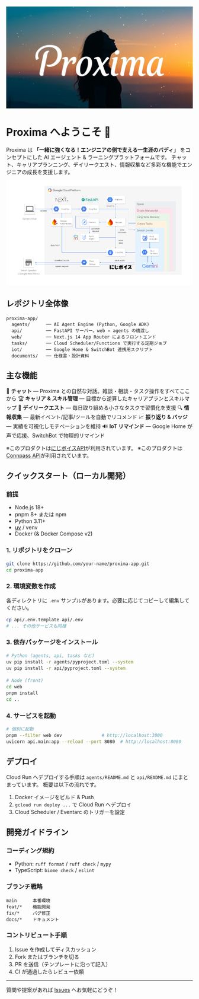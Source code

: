 ![Proxima](web/public/proxima_logo_16by9.jpeg)

# Proxima へようこそ 👋

Proxima は **「一緒に強くなる！エンジニアの側で支える一生涯のバディ」** をコンセプトにした AI エージェント & ラーニングプラットフォームです。
チャット、キャリアプランニング、デイリークエスト、情報収集など多彩な機能でエンジニアの成長を支援します。

![Architecture](assets/ProximaArchitecture.png)

## レポジトリ全体像

```text
proxima-app/
  agents/      ── AI Agent Engine (Python, Google ADK)
  api/         ── FastAPI サーバー。web ↔ agents の橋渡し
  web/         ── Next.js 14 App Router によるフロントエンド
  tasks/       ── Cloud Scheduler/Functions で実行する定期ジョブ
  iot/         ── Google Home & SwitchBot 連携用スクリプト
  documents/   ── 仕様書・設計資料
```

## 主な機能

💬 **チャット** — Proxima との自然な対話。雑談・相談・タスク操作をすべてここから
🏆 **キャリア & スキル管理** — 目標から逆算したキャリアプランとスキルマップ
📅 **デイリークエスト** — 毎日取り組める小さなタスクで習慣化を支援
🔍 **情報収集** — 最新イベント/記事/ツールを自動でリコメンド
📈 **振り返り & バッジ** — 実績を可視化しモチベーションを維持
🔊 **IoT リマインド** — Google Home が声で応援、SwitchBot で物理的リマインド

※このプロダクトは[にじボイスAPI](https://platform.nijivoice.com/)が利用されています。
※このプロダクトは[Connpass API](https://connpass.com/about/api/v2/)が利用されています。


## クイックスタート（ローカル開発）

### 前提

- Node.js 18+
- pnpm 8+ または npm
- Python 3.11+
- [uv](https://github.com/astral-sh/uv) / venv
- Docker (& Docker Compose v2)

### 1. リポジトリをクローン

```bash
git clone https://github.com/your-name/proxima-app.git
cd proxima-app
```

### 2. 環境変数を作成

各ディレクトリに `.env` サンプルがあります。必要に応じてコピーして編集してください。

```bash
cp api/.env.template api/.env
# ... その他サービスも同様
```

### 3. 依存パッケージをインストール

```bash
# Python (agents, api, tasks など)
uv pip install -r agents/pyproject.toml --system
uv pip install -r api/pyproject.toml --system

# Node (front)
cd web
pnpm install
cd ..
```

### 4. サービスを起動

```bash
# 個別に起動
pnpm --filter web dev               # http://localhost:3000
uvicorn api.main:app --reload --port 8080  # http://localhost:8080
```

## デプロイ

Cloud Run へデプロイする手順は `agents/README.md` と `api/README.md` にまとまっています。
概要は以下の流れです。

1. Docker イメージをビルド & Push
2. `gcloud run deploy ...` で Cloud Run へデプロイ
3. Cloud Scheduler / Eventarc のトリガーを設定

## 開発ガイドライン

### コーディング規約

- Python: `ruff format` / `ruff check` / `mypy`
- TypeScript: `biome check` / `eslint`

### ブランチ戦略

```text
main      本番環境
feat/*    機能開発
fix/*     バグ修正
docs/*    ドキュメント
```

### コントリビュート手順

1. Issue を作成してディスカッション
2. Fork またはブランチを切る
3. PR を送信（テンプレートに沿って記入）
4. CI が通過したらレビュー依頼

---

質問や提案があれば [Issues](https://github.com/takkuhiro/proxima-app/issues) へお気軽にどうぞ！
